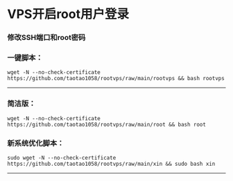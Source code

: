 
#  VPS开启root用户登录

###  修改SSH端口和root密码

###  一键脚本：

```
wget -N --no-check-certificate https://github.com/taotao1058/rootvps/raw/main/rootvps && bash rootvps
```

---

###  简洁版：

```
wget -N --no-check-certificate https://github.com/taotao1058/rootvps/raw/main/root && bash root
```

### 新系统优化脚本：

```
sudo wget -N --no-check-certificate https://github.com/taotao1058/rootvps/raw/main/xin && sudo bash xin
```

---
